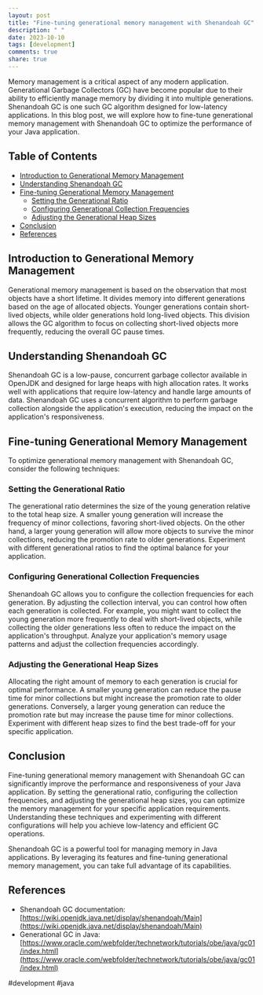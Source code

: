 ```yaml
---
layout: post
title: "Fine-tuning generational memory management with Shenandoah GC"
description: " "
date: 2023-10-10
tags: [development]
comments: true
share: true
---
```


Memory management is a critical aspect of any modern application. Generational Garbage Collectors (GC) have become popular due to their ability to efficiently manage memory by dividing it into multiple generations. Shenandoah GC is one such GC algorithm designed for low-latency applications. In this blog post, we will explore how to fine-tune generational memory management with Shenandoah GC to optimize the performance of your Java application.

## Table of Contents
- [Introduction to Generational Memory Management](#introduction-to-generational-memory-management)
- [Understanding Shenandoah GC](#understanding-shenandoah-gc)
- [Fine-tuning Generational Memory Management](#fine-tuning-generational-memory-management)
  - [Setting the Generational Ratio](#setting-the-generational-ratio)
  - [Configuring Generational Collection Frequencies](#configuring-generational-collection-frequencies)
  - [Adjusting the Generational Heap Sizes](#adjusting-the-generational-heap-sizes)
- [Conclusion](#conclusion)
- [References](#references)

## Introduction to Generational Memory Management

Generational memory management is based on the observation that most objects have a short lifetime. It divides memory into different generations based on the age of allocated objects. Younger generations contain short-lived objects, while older generations hold long-lived objects. This division allows the GC algorithm to focus on collecting short-lived objects more frequently, reducing the overall GC pause times.

## Understanding Shenandoah GC

Shenandoah GC is a low-pause, concurrent garbage collector available in OpenJDK and designed for large heaps with high allocation rates. It works well with applications that require low-latency and handle large amounts of data. Shenandoah GC uses a concurrent algorithm to perform garbage collection alongside the application's execution, reducing the impact on the application's responsiveness.

## Fine-tuning Generational Memory Management

To optimize generational memory management with Shenandoah GC, consider the following techniques:

### Setting the Generational Ratio

The generational ratio determines the size of the young generation relative to the total heap size. A smaller young generation will increase the frequency of minor collections, favoring short-lived objects. On the other hand, a larger young generation will allow more objects to survive the minor collections, reducing the promotion rate to older generations. Experiment with different generational ratios to find the optimal balance for your application.

### Configuring Generational Collection Frequencies

Shenandoah GC allows you to configure the collection frequencies for each generation. By adjusting the collection interval, you can control how often each generation is collected. For example, you might want to collect the young generation more frequently to deal with short-lived objects, while collecting the older generations less often to reduce the impact on the application's throughput. Analyze your application's memory usage patterns and adjust the collection frequencies accordingly.

### Adjusting the Generational Heap Sizes

Allocating the right amount of memory to each generation is crucial for optimal performance. A smaller young generation can reduce the pause time for minor collections but might increase the promotion rate to older generations. Conversely, a larger young generation can reduce the promotion rate but may increase the pause time for minor collections. Experiment with different heap sizes to find the best trade-off for your specific application.

## Conclusion

Fine-tuning generational memory management with Shenandoah GC can significantly improve the performance and responsiveness of your Java application. By setting the generational ratio, configuring the collection frequencies, and adjusting the generational heap sizes, you can optimize the memory management for your specific application requirements. Understanding these techniques and experimenting with different configurations will help you achieve low-latency and efficient GC operations.

Shenandoah GC is a powerful tool for managing memory in Java applications. By leveraging its features and fine-tuning generational memory management, you can take full advantage of its capabilities.

## References

- Shenandoah GC documentation: [https://wiki.openjdk.java.net/display/shenandoah/Main](https://wiki.openjdk.java.net/display/shenandoah/Main)
- Generational GC in Java: [https://www.oracle.com/webfolder/technetwork/tutorials/obe/java/gc01/index.html](https://www.oracle.com/webfolder/technetwork/tutorials/obe/java/gc01/index.html)

#development #java